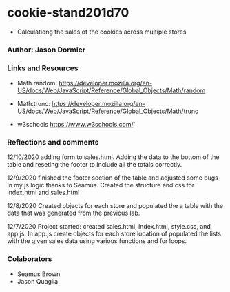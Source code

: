 # cookie-stand201d70

* Calculationg the sales of the cookies across multiple stores

### Author: Jason Dormier

### Links and Resources

* Math.random: <https://developer.mozilla.org/en-US/docs/Web/JavaScript/Reference/Global_Objects/Math/random>

* Math.trunc: <https://developer.mozilla.org/en-US/docs/Web/JavaScript/Reference/Global_Objects/Math/trunc>

* w3schools <https://www.w3schools.com/>'

### Reflections and comments
12/10/2020 adding form to sales.html. Adding the data to the bottom of the table and reseting the footer to include all the totals correctly.

12/9/2020 finished the footer section of the table and adjusted some bugs in my js logic thanks to Seamus. Created the structure and css for index.html and sales.html

12/8/2020 Created objects for each store and populated the a table with the data that was generated from the previous lab.

12/7/2020 Project started: created sales.html, index.html, style.css, and app.js. In app.js create objects for each store location of populated the lists with the given sales data using various functions and for loops.

### Colaborators
* Seamus Brown
* Jason Quaglia

